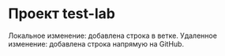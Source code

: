 # Проект test-lab

Локальное изменение: добавлена строка в ветке.
Удаленное изменение: добавлена строка напрямую на GitHub.
